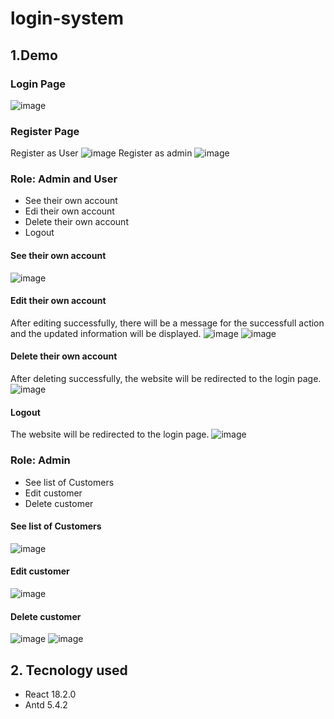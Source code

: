 # login-system
## 1.Demo
### Login Page
![image](https://user-images.githubusercontent.com/93358835/232944890-ff944c67-b1f7-43b6-a29d-5d239ccd91b7.png)
### Register Page
Register as User
![image](https://user-images.githubusercontent.com/93358835/232944991-6dfe26d5-fd70-48aa-9d61-12a47b498794.png)
Register as admin
![image](https://user-images.githubusercontent.com/93358835/232945070-7e6225c9-6260-44ff-9963-9edc66527f6a.png)
### Role: Admin and User
<ul>
    <li>See their own account</li>
    <li>Edi their own account</li>
    <li>Delete their own account</li>
    <li>Logout</li>
</ul>

#### See their own account
![image](https://user-images.githubusercontent.com/93358835/232944187-16a59b27-6385-4a12-8ef4-14fd7fec3dd6.png)
#### Edit their own account
After editing successfully, there will be a message for the successfull action and the updated information will be displayed.
![image](https://user-images.githubusercontent.com/93358835/232944562-0ef9ffd5-ea63-4d7b-9f69-66ba34a416f0.png)
![image](https://user-images.githubusercontent.com/93358835/232944676-88d36f63-8ea1-447c-a0a2-4b9653f71a90.png)
#### Delete their own account
After deleting successfully, the website will be redirected to the login page.
![image](https://user-images.githubusercontent.com/93358835/232944758-84f7548c-55b0-4fff-9bfa-00223daaf9fc.png)
#### Logout
The website will be redirected to the login page.
![image](https://user-images.githubusercontent.com/93358835/232944800-ff542513-fad4-4341-bcd1-8034521b766d.png)
### Role: Admin
<ul>
    <li>See list of Customers</li>
    <li>Edit customer</li>
    <li>Delete customer</li>
</ul>

#### See list of Customers
![image](https://user-images.githubusercontent.com/93358835/232943264-ae689e70-52c3-4ab9-83ba-6eec8ce44549.png)
#### Edit customer
![image](https://user-images.githubusercontent.com/93358835/232943348-dfaaa7b0-4c40-4658-80c2-309088432e44.png)
#### Delete customer
![image](https://user-images.githubusercontent.com/93358835/232943931-09c4fc26-3a77-4ed8-8506-7316592761bc.png)
![image](https://user-images.githubusercontent.com/93358835/232944049-55f6b429-c67e-464f-bf86-f74701aa4059.png)
## 2. Tecnology used
<ul>
    <li>React 18.2.0</li>    
    <li>Antd 5.4.2</li>    
</ul>
